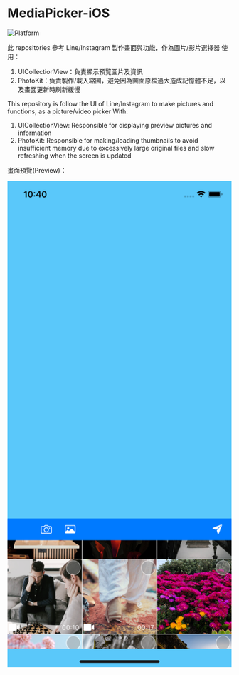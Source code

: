 # MediaPicker-iOS

![Platform](https://img.shields.io/badge/Platform-iOS-red)

此 repositories 參考 Line/Instagram 製作畫面與功能，作為圖片/影片選擇器
使用：
1. UICollectionView：負責顯示預覽圖片及資訊
2. PhotoKit：負責製作/載入縮圖，避免因為圖面原檔過大造成記憶體不足，以及畫面更新時刷新緩慢

This repository is follow the UI of Line/Instagram to make pictures and functions, as a picture/video picker
With:
1. UICollectionView: Responsible for displaying preview pictures and information
2. PhotoKit: Responsible for making/loading thumbnails to avoid insufficient memory due to excessively large original files and slow refreshing when the screen is updated

畫面預覽(Preview)：

<img src="/MediaPicker/Assets.xcassets/SimulatorScreenShot-2021-02-22.png" width="750"/>

